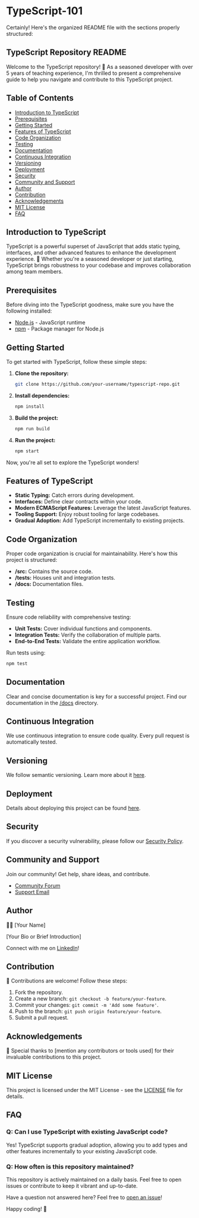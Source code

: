 # TypeScript-101
Certainly! Here's the organized README file with the sections properly structured:

## TypeScript Repository README

Welcome to the TypeScript repository! 🚀 As a seasoned developer with over 5 years of teaching experience, I'm thrilled to present a comprehensive guide to help you navigate and contribute to this TypeScript project.

## Table of Contents

- [Introduction to TypeScript](#introduction-to-typescript)
- [Prerequisites](#prerequisites)
- [Getting Started](#getting-started)
- [Features of TypeScript](#features-of-typescript)
- [Code Organization](#code-organization)
- [Testing](#testing)
- [Documentation](#documentation)
- [Continuous Integration](#continuous-integration)
- [Versioning](#versioning)
- [Deployment](#deployment)
- [Security](#security)
- [Community and Support](#community-and-support)
- [Author](#author)
- [Contribution](#contribution)
- [Acknowledgements](#acknowledgements)
- [MIT License](#mit-license)
- [FAQ](#faq)

## Introduction to TypeScript

TypeScript is a powerful superset of JavaScript that adds static typing, interfaces, and other advanced features to enhance the development experience. 🚀 Whether you're a seasoned developer or just starting, TypeScript brings robustness to your codebase and improves collaboration among team members.

## Prerequisites

Before diving into the TypeScript goodness, make sure you have the following installed:

- [Node.js](https://nodejs.org/) - JavaScript runtime
- [npm](https://www.npmjs.com/) - Package manager for Node.js

## Getting Started

To get started with TypeScript, follow these simple steps:

1. **Clone the repository:**
    ```bash
    git clone https://github.com/your-username/typescript-repo.git
    ```

2. **Install dependencies:**
    ```bash
    npm install
    ```

3. **Build the project:**
    ```bash
    npm run build
    ```

4. **Run the project:**
    ```bash
    npm start
    ```

Now, you're all set to explore the TypeScript wonders!

## Features of TypeScript

- **Static Typing:** Catch errors during development.
- **Interfaces:** Define clear contracts within your code.
- **Modern ECMAScript Features:** Leverage the latest JavaScript features.
- **Tooling Support:** Enjoy robust tooling for large codebases.
- **Gradual Adoption:** Add TypeScript incrementally to existing projects.

## Code Organization

Proper code organization is crucial for maintainability. Here's how this project is structured:

- **/src:** Contains the source code.
- **/tests:** Houses unit and integration tests.
- **/docs:** Documentation files.

## Testing

Ensure code reliability with comprehensive testing:

- **Unit Tests:** Cover individual functions and components.
- **Integration Tests:** Verify the collaboration of multiple parts.
- **End-to-End Tests:** Validate the entire application workflow.

Run tests using:
```bash
npm test
```

## Documentation

Clear and concise documentation is key for a successful project. Find our documentation in the [/docs](docs) directory.

## Continuous Integration

We use continuous integration to ensure code quality. Every pull request is automatically tested.

## Versioning

We follow semantic versioning. Learn more about it [here](https://semver.org/).

## Deployment

Details about deploying this project can be found [here](docs/deployment.md).

## Security

If you discover a security vulnerability, please follow our [Security Policy](SECURITY.md).

## Community and Support

Join our community! Get help, share ideas, and contribute.

- [Community Forum](https://community-forum.link)
- [Support Email](mailto:support@example.com)

## Author

👨‍💻 [Your Name]

[Your Bio or Brief Introduction]

Connect with me on [LinkedIn](https://www.linkedin.com/in/your-username)!

## Contribution

🤝 Contributions are welcome! Follow these steps:

1. Fork the repository.
2. Create a new branch: `git checkout -b feature/your-feature`.
3. Commit your changes: `git commit -m 'Add some feature'`.
4. Push to the branch: `git push origin feature/your-feature`.
5. Submit a pull request.

## Acknowledgements

🙌 Special thanks to [mention any contributors or tools used] for their invaluable contributions to this project.

## MIT License

This project is licensed under the MIT License - see the [LICENSE](LICENSE) file for details.

## FAQ

### Q: Can I use TypeScript with existing JavaScript code?

Yes! TypeScript supports gradual adoption, allowing you to add types and other features incrementally to your existing JavaScript code.

### Q: How often is this repository maintained?

This repository is actively maintained on a daily basis. Feel free to open issues or contribute to keep it vibrant and up-to-date.

Have a question not answered here? Feel free to [open an issue](https://github.com/your-username/typescript-repo/issues/new)!

Happy coding! 🚀
